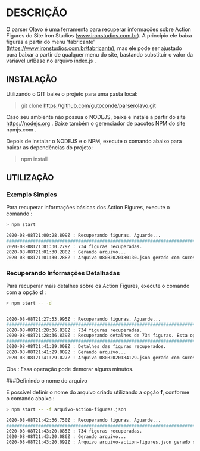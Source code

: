 # DESCRIÇÃO

O parser Olavo é uma ferramenta para recuperar informações sobre Action Figures do Site Iron Studios (www.ironstudios.com.br). A princípio ele baixa figuras a partir do menu 'fabricante' (https://www.ironstudios.com.br/fabricante), mas ele pode ser ajustado para baixar a partir de qualquer menu do site, bastando substituir o valor da variável urlBase no arquivo index.js .

## INSTALAÇÃO

Utilizando o GIT baixe o projeto para uma pasta local:

> git clone https://github.com/gutoconde/parserolavo.git


Caso seu ambiente não possua o NODEJS, baixe e instale a partir do site https://nodejs.org .
Baixe também o gerenciador de pacotes NPM do site npmjs.com .

Depois de instalar o NODEJS e o NPM, execute o comando abaixo para baixar as dependências do projeto:

> npm install

## UTILIZAÇÃO

### Exemplo Simples

Para recuperar informações básicas dos Action Figures, execute o comando :

```bash
> npm start

2020-08-08T21:00:28.899Z : Recuperando figuras. Aguarde...
####################################################################################################
2020-08-08T21:01:30.279Z : 734 figuras recuperadas.
2020-08-08T21:01:30.280Z : Gerando arquivo...
2020-08-08T21:01:30.288Z : Arquivo 08082020180130.json gerado com sucesso
```

### Recuperando Informações Detalhadas

Para recuperar mais detalhes sobre os Action Figures, execute o comando com a opção <b>d</b> :

```bash
> npm start -- -d


2020-08-08T21:27:53.995Z : Recuperando figuras. Aguarde...
####################################################################################################
2020-08-08T21:28:36.838Z : 734 figuras recuperadas.
2020-08-08T21:28:36.839Z : Recuperando detalhes de 734 figuras. Esta operação pode demorar...
####################################################################################################
2020-08-08T21:41:29.008Z : Detalhes das figuras recuperados.
2020-08-08T21:41:29.009Z : Gerando arquivo...
2020-08-08T21:41:29.027Z : Arquivo 08082020184129.json gerado com sucesso
```

Obs.: Essa operação pode demorar alguns minutos.

###Definindo o nome do arquivo

É possível definir o nome do arquivo criado utilizando a opção <b>f</b>, conforme o comando abaixo :

```bash
> npm start -- -f arquivo-action-figures.json

2020-08-08T21:42:36.750Z : Recuperando figuras. Aguarde...
####################################################################################################
2020-08-08T21:43:20.085Z : 734 figuras recuperadas.
2020-08-08T21:43:20.086Z : Gerando arquivo...
2020-08-08T21:43:20.092Z : Arquivo arquivo-action-figures.json gerado com sucesso
```